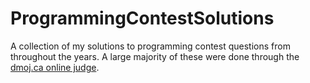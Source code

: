 # ProgrammingContestSolutions

A collection of my solutions to programming contest questions from throughout the years.
A large majority of these were done through the [dmoj.ca online judge][dmoj].

[dmoj]: <https://dmoj.ca>
